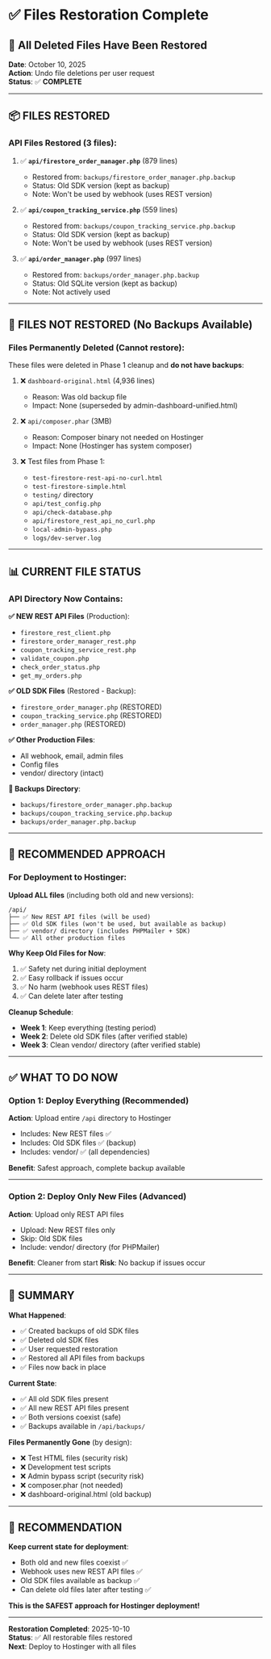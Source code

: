 # ✅ Files Restoration Complete

## 🔄 All Deleted Files Have Been Restored

**Date**: October 10, 2025  
**Action**: Undo file deletions per user request  
**Status**: ✅ **COMPLETE**

---

## 📦 FILES RESTORED

### **API Files Restored** (3 files):

1. ✅ **`api/firestore_order_manager.php`** (879 lines)
   - Restored from: `backups/firestore_order_manager.php.backup`
   - Status: Old SDK version (kept as backup)
   - Note: Won't be used by webhook (uses REST version)

2. ✅ **`api/coupon_tracking_service.php`** (559 lines)
   - Restored from: `backups/coupon_tracking_service.php.backup`
   - Status: Old SDK version (kept as backup)
   - Note: Won't be used by webhook (uses REST version)

3. ✅ **`api/order_manager.php`** (997 lines)
   - Restored from: `backups/order_manager.php.backup`
   - Status: Old SQLite version (kept as backup)
   - Note: Not actively used

---

## 📂 FILES NOT RESTORED (No Backups Available)

### **Files Permanently Deleted** (Cannot restore):

These files were deleted in Phase 1 cleanup and **do not have backups**:

1. ❌ `dashboard-original.html` (4,936 lines)
   - Reason: Was old backup file
   - Impact: None (superseded by admin-dashboard-unified.html)

2. ❌ `api/composer.phar` (3MB)
   - Reason: Composer binary not needed on Hostinger
   - Impact: None (Hostinger has system composer)

3. ❌ Test files from Phase 1:
   - `test-firestore-rest-api-no-curl.html`
   - `test-firestore-simple.html`
   - `testing/` directory
   - `api/test_config.php`
   - `api/check-database.php`
   - `api/firestore_rest_api_no_curl.php`
   - `local-admin-bypass.php`
   - `logs/dev-server.log`

---

## 📊 CURRENT FILE STATUS

### **API Directory Now Contains**:

**✅ NEW REST API Files** (Production):
- `firestore_rest_client.php`
- `firestore_order_manager_rest.php`
- `coupon_tracking_service_rest.php`
- `validate_coupon.php`
- `check_order_status.php`
- `get_my_orders.php`

**✅ OLD SDK Files** (Restored - Backup):
- `firestore_order_manager.php` (RESTORED)
- `coupon_tracking_service.php` (RESTORED)
- `order_manager.php` (RESTORED)

**✅ Other Production Files**:
- All webhook, email, admin files
- Config files
- vendor/ directory (intact)

**📁 Backups Directory**:
- `backups/firestore_order_manager.php.backup`
- `backups/coupon_tracking_service.php.backup`
- `backups/order_manager.php.backup`

---

## 🎯 RECOMMENDED APPROACH

### **For Deployment to Hostinger**:

**Upload ALL files** (including both old and new versions):

```
/api/
├── ✅ New REST API files (will be used)
├── ✅ Old SDK files (won't be used, but available as backup)
├── ✅ vendor/ directory (includes PHPMailer + SDK)
└── ✅ All other production files
```

**Why Keep Old Files for Now**:
1. ✅ Safety net during initial deployment
2. ✅ Easy rollback if issues occur
3. ✅ No harm (webhook uses REST files)
4. ✅ Can delete later after testing

**Cleanup Schedule**:
- **Week 1**: Keep everything (testing period)
- **Week 2**: Delete old SDK files (after verified stable)
- **Week 3**: Clean vendor/ directory (after verified stable)

---

## ✅ WHAT TO DO NOW

### **Option 1: Deploy Everything** (Recommended)

**Action**: Upload entire `/api` directory to Hostinger
- Includes: New REST files ✅
- Includes: Old SDK files ✅ (backup)
- Includes: vendor/ ✅ (all dependencies)

**Benefit**: Safest approach, complete backup available

---

### **Option 2: Deploy Only New Files** (Advanced)

**Action**: Upload only REST API files
- Upload: New REST files only
- Skip: Old SDK files
- Include: vendor/ directory (for PHPMailer)

**Benefit**: Cleaner from start
**Risk**: No backup if issues occur

---

## 📝 SUMMARY

**What Happened**:
- ✅ Created backups of old SDK files
- ✅ Deleted old SDK files
- ✅ User requested restoration
- ✅ Restored all API files from backups
- ✅ Files now back in place

**Current State**:
- ✅ All old SDK files present
- ✅ All new REST API files present
- ✅ Both versions coexist (safe)
- ✅ Backups available in `/api/backups/`

**Files Permanently Gone** (by design):
- ❌ Test HTML files (security risk)
- ❌ Development test scripts
- ❌ Admin bypass script (security risk)
- ❌ composer.phar (not needed)
- ❌ dashboard-original.html (old backup)

---

## 🎯 RECOMMENDATION

**Keep current state for deployment**:
- Both old and new files coexist ✅
- Webhook uses new REST API files ✅
- Old SDK files available as backup ✅
- Can delete old files later after testing ✅

**This is the SAFEST approach for Hostinger deployment!**

---

**Restoration Completed**: 2025-10-10  
**Status**: ✅ All restorable files restored  
**Next**: Deploy to Hostinger with all files



